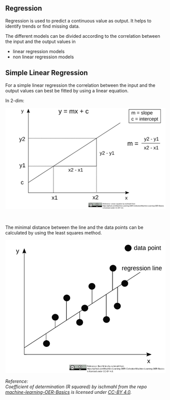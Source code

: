 <!--
SPDX-FileCopyrightText: 2023 Machine-Learning-OER-Collection
SPDX-License-Identifier: CC-BY-4.0
-->
## Regression

Regression is used to predict a continuous value as output. It helps to identify trends or find missing data.

The different models can be divided according to the correlation between the input and the output values in

* linear regression models
* non linear regression models

## Simple Linear Regression

For a simple linear regression the correlation between the input and the output values can best be fitted by using a linear equation.

In 2-dim:


![linear equation](../img/linear_equation.svg)

<br>

The minimal distance between the line and the data points can be calculated by using the least squares method.

![linear equation](../img/best_fit_line.svg)

_Reference:  
Coefficient of determination (R squared) by ischmahl from the repo [machine-learning-OER-Basics](https://github.com/Machine-Learning-OER-Collection/Machine-Learning-OER-Basics) is licensed under [CC-BY 4.0](https://creativecommons.org/licenses/by/4.0/)._
